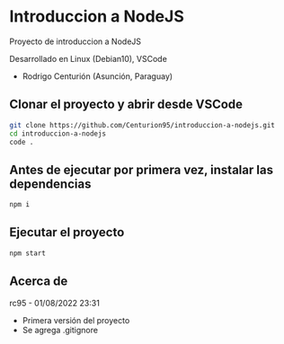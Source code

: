 # Introduccion a NodeJS
Proyecto de introduccion a NodeJS

Desarrollado en Linux (Debian10), VSCode

- Rodrigo Centurión
(Asunción, Paraguay)

## Clonar el proyecto y abrir desde VSCode
```sh
git clone https://github.com/Centurion95/introduccion-a-nodejs.git
cd introduccion-a-nodejs
code .
```

## Antes de ejecutar por primera vez, instalar las dependencias
```sh
npm i
```

## Ejecutar el proyecto
```sh
npm start
```

## Acerca de
rc95 - 01/08/2022 23:31
- Primera versión del proyecto
- Se agrega .gitignore
